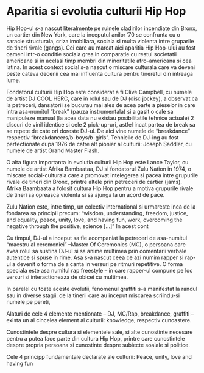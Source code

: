 # Aparitia si evolutia culturii Hip Hop

Hip Hop-ul s-a nascut literalmente pe ruinele cladirilor incendiate din Bronx, un cartier din New York, care la inceputul anilor ’70 se confrunta cu o saracie structurala, criza imobiliara, sociala si multa violenta intre gruparile de tineri rivale (gangs). Cei care au marcat aici aparitia Hip Hop-ului au fost oameni intr-o conditie sociala grea in comparatie cu restul societatii americane si in acelasi timp membri din minoritatile afro-americana si cea latina. In acest context social s-a nascut o miscare culturala care va deveni peste cateva decenii cea mai influenta cultura pentru tineretul din intreaga lume. 

Fondatorul culturii Hip Hop este considerat a fi Clive Campbell, cu numele de artist DJ COOL HERC, care in rolul sau de DJ (disc jockey), a observat ca la petreceri, dansatorii se bucurau mai ales de acea parte a pieselor in care intra asa-numitul “break” (pauza instrumentala) si a gasit o cale sa manipuleze manual (la acea data nu existau posibilitatile tehnice actuale) 2 discuri de vinil identice si cele 2 pick-up-uri, astfel incat partea de break sa se repete de cate ori doreste DJ-ul. De aici vine numele de “breakdance” respectiv “breakdancers/b-boys/b-girls”. 
Tehnicile de DJ-ing au fost perfectionate dupa 1976 de catre alt pionier al culturii: Joseph Saddler, cu numele de artist Grand Master Flash.

O alta figura importanta in evolutia culturii Hip Hop este Lance Taylor, cu numele de artist Afrika Bambaataa, DJ si fondatorul Zulu Nation in 1974, o miscare social-culturala care a promovat intelegerea si pacea intre grupurile rivale de tineri din Bronx, printre altele prin petreceri de cartier (jams). Afrika Baambaata a folosit cultura Hip Hop pentru a motiva grupurile rivale de tineri sa opreasca violenta si sa ajunga la un acord de pace. 

Zulu Nation este, intre timp, un colectiv international si urmareste inca de la fondarea sa principii precum: “wisdom, understanding, freedom, justice, and equality, peace, unity, love, and having fun, work, overcoming the negative through the positive, science […]” In acest cont

Cu timpul, DJ-ul a inceput sa fie acompaniat la petreceri de asa-numitul “maestru al ceremoniei” –Master Of Ceremonies (MC), o persoana care avea rolul sa sustina DJ-ul si sa anime multimea prin comentarii verbale autentice si spuse in rime. Asa s-a nascut ceea ce azi numim rapper si rap-ul a devenit o forma de a canta in versuri pe ritmuri repetitive. O forma speciala este asa numitul rap freestyle – in care rapper-ul compune pe loc versuri si interactioneaza de obicei cu multimea.

In parelel cu toate aceste evolutii, fenomenul graffiti s-a manifestat la randul sau in diverse stagii: de la tinerii care au inceput miscarea scriindu-si numele pe pereti, 

Alaturi de cele 4 elemente mentionate – DJ, MC/Rap, breakdance, graffiti – exista un al cincelea element al culturii: knowledge, respectiv cunoastere.

Cunostintele despre cultura si elementele sale, si alte cunostinte necesare pentru a putea face parte din cultura Hip Hop, printre care cunostintele despre propria persoana si cunostinte despre subiecte soaiale si politice. 

Cele 4 principp fundamentale declarate ale culturii: Peace, unity, love and having fun

